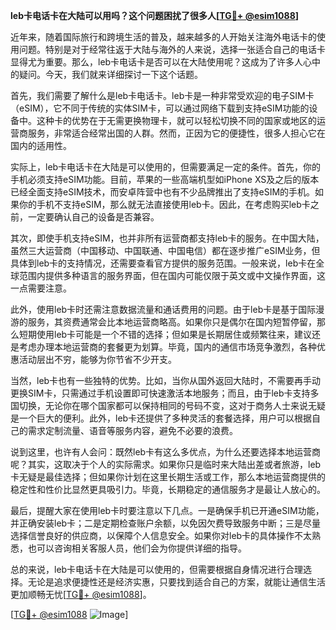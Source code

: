 **leb卡电话卡在大陆可以用吗？这个问题困扰了很多人[[TG💪+ @esim1088](https://t.me/s/esim1088)]**

近年来，随着国际旅行和跨境生活的普及，越来越多的人开始关注海外电话卡的使用问题。特别是对于经常往返于大陆与海外的人来说，选择一张适合自己的电话卡显得尤为重要。那么，leb卡电话卡是否可以在大陆使用呢？这成为了许多人心中的疑问。今天，我们就来详细探讨一下这个话题。

首先，我们需要了解什么是leb卡电话卡。leb卡是一种非常受欢迎的电子SIM卡（eSIM），它不同于传统的实体SIM卡，可以通过网络下载到支持eSIM功能的设备中。这种卡的优势在于无需更换物理卡，就可以轻松切换不同的国家或地区的运营商服务，非常适合经常出国的人群。然而，正因为它的便捷性，很多人担心它在国内的适用性。

实际上，leb卡电话卡在大陆是可以使用的，但需要满足一定的条件。首先，你的手机必须支持eSIM功能。目前，苹果的一些高端机型如iPhone XS及之后的版本已经全面支持eSIM技术，而安卓阵营中也有不少品牌推出了支持eSIM的手机。如果你的手机不支持eSIM，那么就无法直接使用leb卡。因此，在考虑购买leb卡之前，一定要确认自己的设备是否兼容。

其次，即使手机支持eSIM，也并非所有运营商都支持leb卡的服务。在中国大陆，虽然三大运营商（中国移动、中国联通、中国电信）都在逐步推广eSIM业务，但具体到leb卡的支持情况，还需要查看官方提供的服务范围。一般来说，leb卡在全球范围内提供多种语言的服务界面，但在国内可能仅限于英文或中文操作界面，这一点需要注意。

此外，使用leb卡时还需注意数据流量和通话费用的问题。由于leb卡是基于国际漫游的服务，其资费通常会比本地运营商略高。如果你只是偶尔在国内短暂停留，那么短期使用leb卡可能是一个不错的选择；但如果是长期居住或频繁往来，建议还是考虑办理本地运营商的套餐更为划算。毕竟，国内的通信市场竞争激烈，各种优惠活动层出不穷，能够为你节省不少开支。

当然，leb卡也有一些独特的优势。比如，当你从国外返回大陆时，不需要再手动更换SIM卡，只需通过手机设置即可快速激活本地服务；而且，由于leb卡支持多国切换，无论你在哪个国家都可以保持相同的号码不变，这对于商务人士来说无疑是一个巨大的便利。此外，leb卡还提供了多种灵活的套餐选择，用户可以根据自己的需求定制流量、语音等服务内容，避免不必要的浪费。

说到这里，也许有人会问：既然leb卡有这么多优点，为什么还要选择本地运营商呢？其实，这取决于个人的实际需求。如果你只是临时来大陆出差或者旅游，leb卡无疑是最佳选择；但如果你计划在这里长期生活或工作，那么本地运营商提供的稳定性和性价比显然更具吸引力。毕竟，长期稳定的通信服务才是最让人放心的。

最后，提醒大家在使用leb卡时要注意以下几点。一是确保手机已开通eSIM功能，并正确安装leb卡；二是定期检查账户余额，以免因欠费导致服务中断；三是尽量选择信誉良好的供应商，以保障个人信息安全。如果你对leb卡的具体操作不太熟悉，也可以咨询相关客服人员，他们会为你提供详细的指导。

总的来说，leb卡电话卡在大陆是可以使用的，但需要根据自身情况进行合理选择。无论是追求便捷性还是经济实惠，只要找到适合自己的方案，就能让通信生活更加顺畅无忧[[TG💪+ @esim1088](https://t.me/s/esim1088)]。

[[TG💪+ @esim1088](https://t.me/s/esim1088) ![Image](https://i.postimg.cc/4NQfJmqS/Snipaste-2025-05-13-00-14-12.png)]